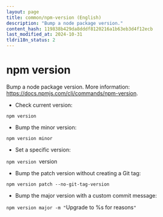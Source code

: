 ```yaml
---
layout: page
title: common/npm-version (English)
description: "Bump a node package version."
content_hash: 119838b429da8dddf8120216a1b63eb3d4f12ecb
last_modified_at: 2024-10-31
tldri18n_status: 2
---
```

# npm version

Bump a node package version.
More information: <https://docs.npmjs.com/cli/commands/npm-version>.

- Check current version:

`npm version`

- Bump the minor version:

`npm version minor`

- Set a specific version:

`npm version `<span class="tldr-var badge badge-pill bg-dark-lm bg-white-dm text-white-lm text-dark-dm font-weight-bold">version</span>

- Bump the patch version without creating a Git tag:

`npm version patch --no-git-tag-version`

- Bump the major version with a custom commit message:

`npm version major -m "`<span class="tldr-var badge badge-pill bg-dark-lm bg-white-dm text-white-lm text-dark-dm font-weight-bold">Upgrade to %s for reasons</span>`"`
